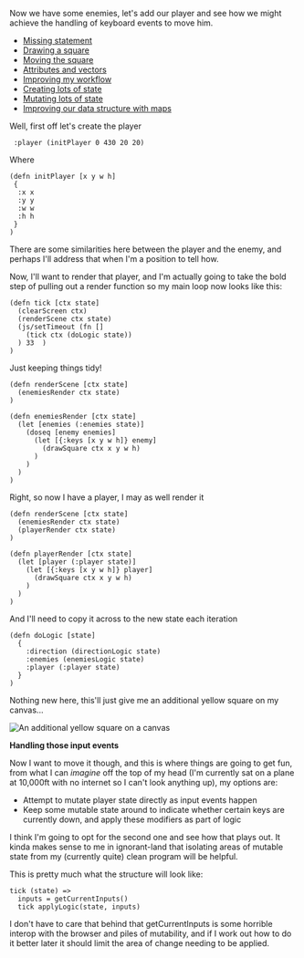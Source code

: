 Now we have some enemies, let's add our player and see how we might achieve the handling of keyboard events to move him.

- [Missing statement](/entries/learn-functional-programming-with-me---a-mission-statement.html)
- [Drawing a square](/entries/learn-functional-programming-with-me---drawing-a-square.html)
- [Moving the square](/entries/learn-functional-programming-with-me---moving-the-square.html)
- [Attributes and vectors](/entries/learn-functional-programming-with-me---attributes-and-vectors.html)
- [Improving my workflow](/entries/learn-functional-programming-with-me---improving-my-workflow.html)
- [Creating lots of state](/entries/learn-functional-programming-with-me---adding-lots-more-state.html)
- [Mutating lots of state](/entries/learn-functional-programming-with-me---mutating-lots-of-state.html)
- [Improving our data structure with maps](/entries/learn-functional-programming-with-me---improving-our-data-structure-with-maps.html)

Well, first off let's create the player


     :player (initPlayer 0 430 20 20)

Where

    (defn initPlayer [x y w h]
     {
      :x x
      :y y
      :w w
      :h h
     }
    )

There are some similarities here between the player and the enemy, and perhaps I'll address that when I'm a position to tell how.

Now, I'll want to render that player, and I'm actually going to take the bold step of pulling out a render function so my main loop now looks like this:

    (defn tick [ctx state]
      (clearScreen ctx) 
      (renderScene ctx state)
      (js/setTimeout (fn []
        (tick ctx (doLogic state))
      ) 33  )
    )

Just keeping things tidy!

    (defn renderScene [ctx state]
      (enemiesRender ctx state)
    )

    (defn enemiesRender [ctx state]
      (let [enemies (:enemies state)]
        (doseq [enemy enemies] 
          (let [{:keys [x y w h]} enemy]
            (drawSquare ctx x y w h)
          )
        )
      )
    )

Right, so now I have a player, I may as well render it


    (defn renderScene [ctx state]
      (enemiesRender ctx state)
      (playerRender ctx state)
    )

    (defn playerRender [ctx state]
      (let [player (:player state)]
        (let [{:keys [x y w h]} player]
          (drawSquare ctx x y w h)
        )
      )
    )

And I'll need to copy it across to the new state each iteration

    (defn doLogic [state]
      {
        :direction (directionLogic state)
        :enemies (enemiesLogic state)
        :player (:player state)
      }
    )

Nothing new here, this'll just give me an additional yellow square on my canvas...

<img src="/img/player_added.png" alt="An additional yellow square on a canvas" title="The player has been added">


**Handling those input events**

Now I want to move it though, and this is where things are going to get fun, from what I can *imagine* off the top of my head (I'm currently sat on a plane at 10,000ft with no internet so I can't look anything up), my options are:

- Attempt to mutate player state directly as input events happen
- Keep some mutable state around to indicate whether certain keys are currently down, and apply these modifiers as part of logic

I think I'm going to opt for the second one and see how that plays out. It kinda makes sense to me in ignorant-land that isolating areas of mutable state from my (currently quite) clean program will be helpful.

This is pretty much what the structure will look like:

    tick (state) =>
      inputs = getCurrentInputs()
      tick applyLogic(state, inputs)

I don't have to care that behind that getCurrentInputs is some horrible interop with the browser and piles of mutability, and if I work out how to do it better later it should limit the area of change needing to be applied.
    










